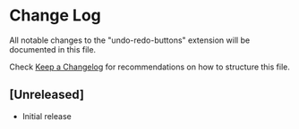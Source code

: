 # Change Log

All notable changes to the "undo-redo-buttons" extension will be documented in this file.

Check [Keep a Changelog](http://keepachangelog.com/) for recommendations on how to structure this file.

## [Unreleased]

- Initial release
